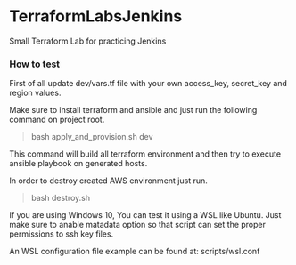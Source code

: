 # TerraformLabsJenkins
Small Terraform Lab for practicing Jenkins

### How to test

First of all update dev/vars.tf file with your own access_key, secret_key and region values.

Make sure to install terraform and ansible and just run the following command on project root.

> bash apply_and_provision.sh dev

This command will build all terraform environment and then try to execute ansible playbook on generated hosts.

In order to destroy created AWS environment just run.

> bash destroy.sh


If you are using Windows 10, You can test it using a WSL like Ubuntu.
Just make sure to anable matadata option so that script can set the proper permissions to ssh key files.

An WSL configuration file example can be found at: scripts/wsl.conf

